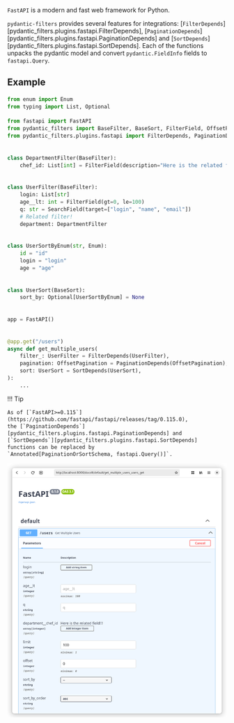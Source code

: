
`FastAPI` is a modern and fast web framework for Python.

`pydantic-filters` provides several features for integrations:
[`FilterDepends`][pydantic_filters.plugins.fastapi.FilterDepends], 
[`PaginationDepends`][pydantic_filters.plugins.fastapi.PaginationDepends] and 
[`SortDepends`][pydantic_filters.plugins.fastapi.SortDepends].
Each of the functions unpacks the pydantic model and convert `pydantic.FieldInfo` 
fields to `fastapi.Query`.

## Example

```python
from enum import Enum
from typing import List, Optional

from fastapi import FastAPI
from pydantic_filters import BaseFilter, BaseSort, FilterField, OffsetPagination, SearchField
from pydantic_filters.plugins.fastapi import FilterDepends, PaginationDepends, SortDepends


class DepartmentFilter(BaseFilter):
    chef_id: List[int] = FilterField(description="Here is the related field!!!")


class UserFilter(BaseFilter):
    login: List[str]
    age__lt: int = FilterField(gt=0, le=100)
    q: str = SearchField(target=["login", "name", "email"])
    # Related filter!
    department: DepartmentFilter


class UserSortByEnum(str, Enum):
    id = "id"
    login = "login"
    age = "age"


class UserSort(BaseSort):
    sort_by: Optional[UserSortByEnum] = None


app = FastAPI()


@app.get("/users")
async def get_multiple_users(
    filter_: UserFilter = FilterDepends(UserFilter),
    pagination: OffsetPagination = PaginationDepends(OffsetPagination),
    sort: UserSort = SortDepends(UserSort),
):
    ...
```

!!! Tip
    
    As of [`FastAPI>=0.115`](https://github.com/fastapi/fastapi/releases/tag/0.115.0), 
    the [`PaginationDepends`][pydantic_filters.plugins.fastapi.PaginationDepends] and 
    [`SortDepends`][pydantic_filters.plugins.fastapi.SortDepends] functions can be replaced by 
    `Annotated[PaginationOrSortSchema, fastapi.Query()]`.

![fastapi-not-so-simple-example.png](../images/fastapi-not-so-simple-example.png)
